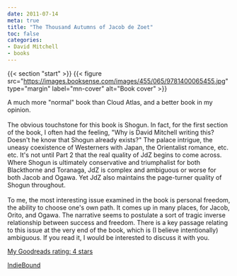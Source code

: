 ```yaml
---
date: 2011-07-14
meta: true
title: "The Thousand Autumns of Jacob de Zoet"
toc: false
categories:
- David Mitchell
- books
---
```


{{< section "start" >}}
{{< figure src="https://images.booksense.com/images/455/065/9781400065455.jpg" type="margin" label="mn-cover" alt="Book cover" >}}

A much more "normal" book than Cloud Atlas, and a better book in my opinion. <br /><br />The obvious touchstone for this book is Shogun. In fact, for the first section of the book, I often had the feeling, "Why is David Mitchell writing this? Doesn't he know that Shogun already exists?" The palace intrigue, the uneasy coexistence of Westerners with Japan, the Orientalist romance, etc. etc. It's not until Part 2 that the real quality of JdZ begins to come across. Where Shogun is ultimately conservative and triumphalist for both Blackthorne and Toranaga, JdZ is complex and ambiguous or worse for both Jacob and Ogawa. Yet JdZ also maintains the page-turner quality of Shogun throughout.<br /><br />To me, the most interesting issue examined in the book is personal freedom, the ability to choose one's own path. It comes up in many places, for Jacob, Orito, and Ogawa. The narrative seems to postulate a sort of tragic inverse relationship between success and freedom. There is a key passage relating to this issue at the very end of the book, which is (I believe intentionally) ambiguous. If you read it, I would be interested to discuss it with you.

[My Goodreads rating: 4 stars](https://www.goodreads.com/review/show/185583815)  

[IndieBound](https://www.indiebound.org/book/9781400065455)
